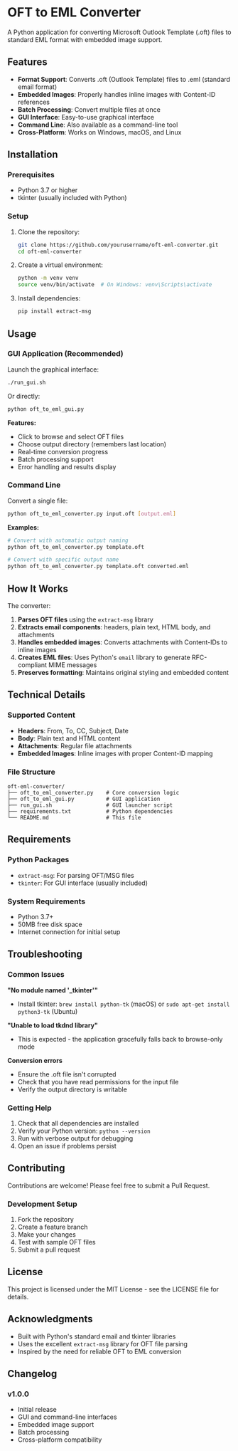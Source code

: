 # OFT to EML Converter

A Python application for converting Microsoft Outlook Template (.oft) files to standard EML format with embedded image support.

## Features

- **Format Support**: Converts .oft (Outlook Template) files to .eml (standard email format)
- **Embedded Images**: Properly handles inline images with Content-ID references
- **Batch Processing**: Convert multiple files at once
- **GUI Interface**: Easy-to-use graphical interface
- **Command Line**: Also available as a command-line tool
- **Cross-Platform**: Works on Windows, macOS, and Linux

## Installation

### Prerequisites

- Python 3.7 or higher
- tkinter (usually included with Python)

### Setup

1. Clone the repository:
   ```bash
   git clone https://github.com/yourusername/oft-eml-converter.git
   cd oft-eml-converter
   ```

2. Create a virtual environment:
   ```bash
   python -m venv venv
   source venv/bin/activate  # On Windows: venv\Scripts\activate
   ```

3. Install dependencies:
   ```bash
   pip install extract-msg
   ```

## Usage

### GUI Application (Recommended)

Launch the graphical interface:
```bash
./run_gui.sh
```

Or directly:
```bash
python oft_to_eml_gui.py
```

**Features:**
- Click to browse and select OFT files
- Choose output directory (remembers last location)
- Real-time conversion progress
- Batch processing support
- Error handling and results display

### Command Line

Convert a single file:
```bash
python oft_to_eml_converter.py input.oft [output.eml]
```

**Examples:**
```bash
# Convert with automatic output naming
python oft_to_eml_converter.py template.oft

# Convert with specific output name
python oft_to_eml_converter.py template.oft converted.eml
```

## How It Works

The converter:

1. **Parses OFT files** using the `extract-msg` library
2. **Extracts email components**: headers, plain text, HTML body, and attachments
3. **Handles embedded images**: Converts attachments with Content-IDs to inline images
4. **Creates EML files**: Uses Python's `email` library to generate RFC-compliant MIME messages
5. **Preserves formatting**: Maintains original styling and embedded content

## Technical Details

### Supported Content

- **Headers**: From, To, CC, Subject, Date
- **Body**: Plain text and HTML content
- **Attachments**: Regular file attachments
- **Embedded Images**: Inline images with proper Content-ID mapping

### File Structure

```
oft-eml-converter/
├── oft_to_eml_converter.py    # Core conversion logic
├── oft_to_eml_gui.py          # GUI application
├── run_gui.sh                 # GUI launcher script
├── requirements.txt           # Python dependencies
└── README.md                  # This file
```

## Requirements

### Python Packages

- `extract-msg`: For parsing OFT/MSG files
- `tkinter`: For GUI interface (usually included)

### System Requirements

- Python 3.7+
- 50MB free disk space
- Internet connection for initial setup

## Troubleshooting

### Common Issues

**"No module named '_tkinter'"**
- Install tkinter: `brew install python-tk` (macOS) or `sudo apt-get install python3-tk` (Ubuntu)

**"Unable to load tkdnd library"**
- This is expected - the application gracefully falls back to browse-only mode

**Conversion errors**
- Ensure the .oft file isn't corrupted
- Check that you have read permissions for the input file
- Verify the output directory is writable

### Getting Help

1. Check that all dependencies are installed
2. Verify your Python version: `python --version`
3. Run with verbose output for debugging
4. Open an issue if problems persist

## Contributing

Contributions are welcome! Please feel free to submit a Pull Request.

### Development Setup

1. Fork the repository
2. Create a feature branch
3. Make your changes
4. Test with sample OFT files
5. Submit a pull request

## License

This project is licensed under the MIT License - see the LICENSE file for details.

## Acknowledgments

- Built with Python's standard email and tkinter libraries
- Uses the excellent `extract-msg` library for OFT file parsing
- Inspired by the need for reliable OFT to EML conversion

## Changelog

### v1.0.0
- Initial release
- GUI and command-line interfaces
- Embedded image support
- Batch processing
- Cross-platform compatibility